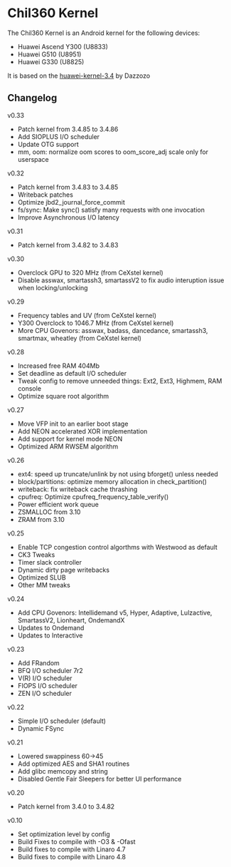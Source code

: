  
Chil360 Kernel
==============

The Chil360 Kernel is an Android kernel for the following devices:
* Huawei Ascend Y300 (U8833)
* Huawei G510 (U8951)
* Huawei G330 (U8825)

It is based on the [huawei-kernel-3.4] by Dazzozo

Changelog
---------
v0.33
* Patch kernel from 3.4.85 to 3.4.86
* Add SIOPLUS I/O scheduler
* Update OTG support
* mm, oom: normalize oom scores to oom_score_adj scale only for userspace

v0.32
* Patch kernel from 3.4.83 to 3.4.85
* Writeback patches
* Optimize jbd2_journal_force_commit
* fs/sync: Make sync() satisfy many requests with one invocation
* Improve Asynchronous I/O latency

v0.31
* Patch kernel from 3.4.82 to 3.4.83

v0.30
* Overclock GPU to 320 MHz (from CeXstel kernel)
* Disable asswax, smartassh3, smartassV2 to fix audio interuption issue when locking/unlocking

v0.29
* Frequency tables and UV (from CeXstel kernel)
* Y300 Overclock to 1046.7 MHz (from CeXstel kernel)
* More CPU Govenors: asswax, badass, dancedance, smartassh3, smartmax, wheatley (from CeXstel kernel)

v0.28
* Increased free RAM 404Mb
* Set deadline as default I/O scheduler 
* Tweak config to remove unneeded things: Ext2, Ext3, Highmem, RAM console
* Optimize square root algorithm

v0.27
* Move VFP init to an earlier boot stage
* Add NEON accelerated XOR implementation
* Add support for kernel mode NEON
* Optimized ARM RWSEM algorithm

v0.26
* ext4: speed up truncate/unlink by not using bforget() unless needed
* block/partitions: optimize memory allocation in check_partition()
* writeback: fix writeback cache thrashing
* cpufreq: Optimize cpufreq_frequency_table_verify()
* Power efficient work queue
* ZSMALLOC  from 3.10
* ZRAM from 3.10

v0.25
* Enable TCP congestion control algorthms with Westwood as default
* CK3 Tweaks
* Timer slack controller
* Dynamic dirty page writebacks
* Optimized SLUB
* Other MM tweaks

v0.24
* Add CPU Govenors: Intellidemand v5, Hyper, Adaptive, Lulzactive, SmartassV2, Lionheart, OndemandX
* Updates to Ondemand
* Updates to Interactive

v0.23
* Add FRandom
* BFQ I/O scheduler 7r2
* V(R) I/O scheduler
* FIOPS I/O scheduler
* ZEN I/O scheduler

v0.22
* Simple I/O scheduler (default)
* Dynamic FSync

v0.21
* Lowered swappiness 60->45
* Add optimized AES and SHA1 routines
* Add glibc memcopy and string
* Disabled Gentle Fair Sleepers for better UI performance 

v0.20
* Patch kernel from 3.4.0 to 3.4.82

v0.10
* Set optimization level by config
* Build Fixes to compile with -O3 & -Ofast
* Build fixes to compile with Linaro 4.7
* Build fixes to compile with Linaro 4.8

[huawei-kernel-3.4]:https://github.com/Dazzozo/huawei-kernel-3.4

